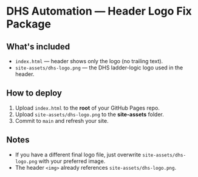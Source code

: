 
# DHS Automation — Header Logo Fix Package

What's included
---------------
- `index.html` — header shows only the logo (no trailing text).
- `site-assets/dhs-logo.png` — the DHS ladder-logic logo used in the header.

How to deploy
-------------
1. Upload `index.html` to the **root** of your GitHub Pages repo.
2. Upload `site-assets/dhs-logo.png` to the **site-assets** folder.
3. Commit to `main` and refresh your site.

Notes
-----
- If you have a different final logo file, just overwrite `site-assets/dhs-logo.png` with your preferred image.
- The header `<img>` already references `site-assets/dhs-logo.png`.
